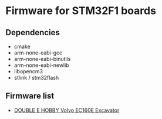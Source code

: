 Firmware for STM32F1 boards
===========================

Dependencies
------------

+ cmake
+ arm-none-eabi-gcc
+ arm-none-eabi-binutils
+ arm-none-eabi-newlib
+ libopencm3
+ stlink / stm32flash


Firmware list
-------------

* [DOUBLE E HOBBY Volvo EC160E Excavator](doc/volvo.md)
